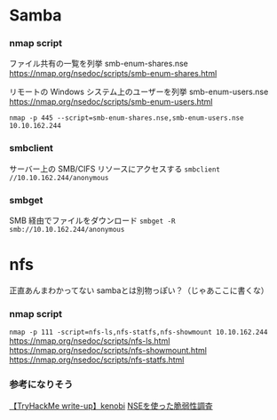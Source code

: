 # Samba

### nmap script
ファイル共有の一覧を列挙
smb-enum-shares.nse
https://nmap.org/nsedoc/scripts/smb-enum-shares.html

リモートの Windows システム上のユーザーを列挙
smb-enum-users.nse
https://nmap.org/nsedoc/scripts/smb-enum-users.html

`nmap -p 445 --script=smb-enum-shares.nse,smb-enum-users.nse 10.10.162.244`

### smbclient
サーバー上の SMB/CIFS リソースにアクセスする
`smbclient //10.10.162.244/anonymous`

### smbget
SMB 経由でファイルをダウンロード
`smbget -R smb://10.10.162.244/anonymous`

# nfs
正直あんまわかってない
sambaとは別物っぽい？（じゃあここに書くな）

### nmap script
`nmap -p 111 -script=nfs-ls,nfs-statfs,nfs-showmount 10.10.162.244`
https://nmap.org/nsedoc/scripts/nfs-ls.html
https://nmap.org/nsedoc/scripts/nfs-showmount.html
https://nmap.org/nsedoc/scripts/nfs-statfs.html

### 参考になりそう
[【TryHackMe write-up】kenobi](https://qiita.com/sanpo_shiho/items/4533b514c1e2458015)
[NSEを使った脆弱性調査](http://www.byakuya-shobo.co.jp/hj/moh2/pdf/moh2_p120_p131.pdf)

